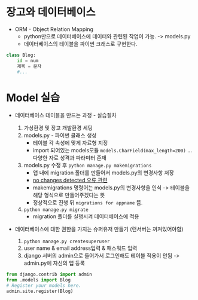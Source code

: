 # 장고와 데이터베이스

- ORM - Object Relation Mapping
  - python만으로 데이터베이스에 데이터와 관련된 작업이 가능. -> models.py
  - 데이터베이스의 테이블을 파이썬 크래스로 구현한다.

```python
class Blog:
    id = num
    제목 = 문자
    #...
```

# Model 실습

- 데이터베이스 테이블을 만드는 과정 - 실습절차

  1. 가상환경 및 장고 개발환경 세팅
  2. models.py - 파이썬 클래스 생성
     - 테이블 각 속성에 맞게 자료형 지정
     - import 되어있는 models모듈 `models.CharField(max_length=200)` ... 다양한 자료 성격과 파라미터 존재
  3. models.py 수정 후 `python manage.py makemigrations`
     - 앱 내에 migration 폴더를 만들어서 models.py의 변경사항 저장
     - [no changes detected 오류 관련](https://stackoverflow.com/questions/36153748/django-makemigrations-no-changes-detected)
     - makemigrations 명령어는 models.py의 변경사항을 인식 -> 테이블을 해당 형식으로 만들어주겠다는 뜻
     - 정상적으로 진행 뒤 `migrations for appname` 뜸.
  4. `python manage.py migrate`
     - migration 폴더를 실행시켜 데이터베이스에 적용

- 데이터베이스에 대한 권한을 가지는 슈퍼유저 만들기 (런서버는 꺼져있어야함)
  1. `python manage.py createsuperuser`
  2. user name & email address입력 & 패스워드 입력
  3. django 서버의 admin으로 들어가서 로그인해도 테이블 적용이 안됨 -> admin.py에 자신의 앱 등록

```python
from django.contrib import admin
from .models import Blog
# Register your models here.
admin.site.register(Blog)
```
